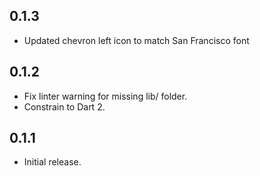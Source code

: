 ## 0.1.3

* Updated chevron left icon to match San Francisco font

## 0.1.2

* Fix linter warning for missing lib/ folder.
* Constrain to Dart 2.

## 0.1.1

* Initial release.
